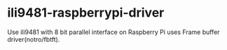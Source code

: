 # ili9481-raspberrypi-driver
Use ili9481 with 8 bit parallel interface on Raspberry Pi uses Frame buffer driver(notro/fbtft).
